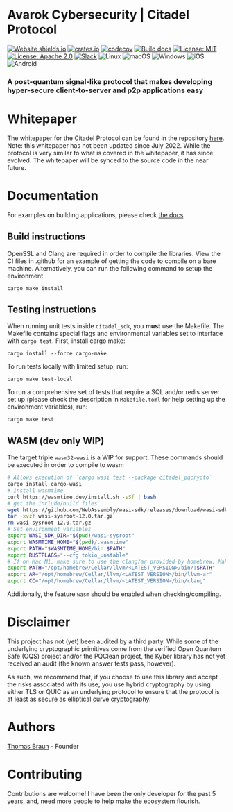 # Avarok Cybersecurity | Citadel Protocol
[![Website shields.io](https://img.shields.io/website-up-down-green-red/http/shields.io.svg)](https://avarok.net)
[![crates.io](https://img.shields.io/crates/v/citadel_sdk.svg)](https://crates.io/crates/citadel_sdk)
[![codecov](https://codecov.io/gh/Avarok-Cybersecurity/Lusna/branch/master/graph/badge.svg?token=J739KOHOZR)](https://codecov.io/gh/Avarok-Cybersecurity/Lusna)
[![Build docs](https://github.com/Avarok-Cybersecurity/Citadel-Protocol/actions/workflows/deploy.yml/badge.svg)](https://avarok-cybersecurity.github.io/Citadel-Protocol/docs/)
[![License: MIT](https://img.shields.io/badge/License-MIT-blue.svg)](LICENSE-MIT)
[![License: Apache 2.0](https://img.shields.io/badge/License-Apache%202.0-blue.svg)](LICENSE-APACHE)
[![Slack](https://img.shields.io/badge/Slack-4A154B?style=for-the-badge&logo=slack&logoColor=white)](https://avarokcybersecurity.slack.com)
![Linux](https://img.shields.io/badge/Linux-FCC624?style=for-the-badge&logo=linux&logoColor=black)
![macOS](https://img.shields.io/badge/mac%20os-000000?style=for-the-badge&logo=macos&logoColor=F0F0F0)
![Windows](https://img.shields.io/badge/Windows-0078D6?style=for-the-badge&logo=windows&logoColor=white)
![iOS](https://img.shields.io/badge/iOS-000000?style=for-the-badge&logo=ios&logoColor=white)
![Android](https://img.shields.io/badge/Android-3DDC84?style=for-the-badge&logo=android&logoColor=white)

### A post-quantum signal-like protocol that makes developing hyper-secure client-to-server and p2p applications easy

# Whitepaper
The whitepaper for the Citadel Protocol can be found in the repository [here](The_Citadel_Protocol.pdf). Note: this whitepaper has not been updated since July 2022. While the protocol is very similar to what is covered in the whitepaper, it has since evolved. The whitepaper will be synced to the source code in the near future.

# Documentation
For examples on building applications, please check [the docs](https://avarok-cybersecurity.github.io/Citadel-Protocol/docs/)

## Build instructions
OpenSSL and Clang are required in order to compile the libraries. View the CI files in .github for an example of getting the code to compile on a bare machine.
Alternatively, you can run the following command to setup the environment

```shell
cargo make install
```

## Testing instructions
When running unit tests inside `citadel_sdk`, you **must** use the Makefile. The Makefile contains special
flags and environmental variables set to interface with `cargo test`. First, install cargo make:

```shell
cargo install --force cargo-make
```

To run tests locally with limited setup, run:

```shell
cargo make test-local
```

To run a comprehensive set of tests that require a SQL and/or redis server set up (please check the description in `Makefile.toml` for help setting up the environment variables),
run:

```shell
cargo make test
```

## WASM (dev only WIP)
The target triple `wasm32-wasi` is a WIP for support. These commands should be executed in order to compile to wasm
```bash
# Allows execution of `cargo wasi test --package citadel_pqcrypto`
cargo install cargo-wasi
# install wasmtime
curl https://wasmtime.dev/install.sh -sSf | bash
# get the include/build files
wget https://github.com/WebAssembly/wasi-sdk/releases/download/wasi-sdk-12/wasi-sysroot-12.0.tar.gz
tar -xvzf wasi-sysroot-12.0.tar.gz
rm wasi-sysroot-12.0.tar.gz
# Set environment variables
export WASI_SDK_DIR="$(pwd)/wasi-sysroot"
export WASMTIME_HOME="$(pwd)/.wasmtime"
export PATH="$WASMTIME_HOME/bin:$PATH"
export RUSTFLAGS="--cfg tokio_unstable"
# If on Mac M1, make sure to use the clang/ar provided by homebrew. Make sure to replace <LATEST_VERSION>
export PATH="/opt/homebrew/Cellar/llvm/<LATEST_VERSION>/bin/:$PATH"
export AR="/opt/homebrew/Cellar/llvm/<LATEST_VERSION>/bin/llvm-ar"
export CC="/opt/homebrew/Cellar/llvm/<LATEST_VERSION>/bin/clang"
```

Additionally, the feature `wasm` should be enabled when checking/compiling.

# Disclaimer
This project has not (yet) been audited by a third party. While some of the underlying cryptographic primitives come from the verified
Open Quantum Safe (OQS) project and/or the PQClean project, the Kyber library has not yet received an audit (the known answer tests pass, however).

As such, we recommend that, if you choose to use this library and accept the risks associated with its use, you use hybrid cryptography by using either
TLS or QUIC as an underlying protocol to ensure that the protocol is at least as secure as elliptical curve cryptography.

# Authors

[Thomas Braun](https://thomaspbraun.com) - Founder
# Contributing

Contributions are welcome! I have been the only developer for the past 5 years, and, need more people to help make the ecosystem flourish.